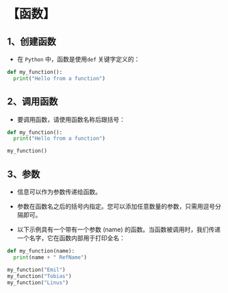 # 【函数】
## 1、创建函数
- 在 `Python` 中，函数是使用`def` 关键字定义的：
```py
def my_function():
  print("Hello from a function")
```

## 2、调用函数
- 要调用函数，请使用函数名称后跟括号：
```py
def my_function():
  print("Hello from a function")

my_function()
```

## 3、参数
- 信息可以作为参数传递给函数。

- 参数在函数名之后的括号内指定。您可以添加任意数量的参数，只需用逗号分隔即可。

- 以下示例具有一个带有一个参数 (name) 的函数。当函数被调用时，我们传递一个名字，它在函数内部用于打印全名：
```py
def my_function(name):
  print(name + " RefName")

my_function("Emil")
my_function("Tobias")
my_function("Linus")
```